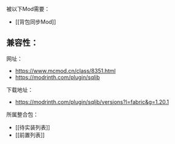 被以下Mod需要：
- [[背包同步Mod]]

兼容性：
- 

网址：
- https://www.mcmod.cn/class/8351.html
- https://modrinth.com/plugin/sqlib

下载地址：
- https://modrinth.com/plugin/sqlib/versions?l=fabric&g=1.20.1

所属整合包：
- [[待实装列表]]
- [[前置列表]]